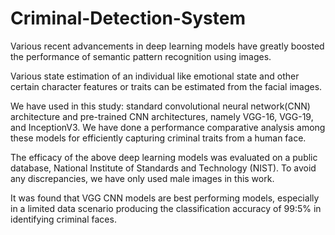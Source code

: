 # Criminal-Detection-System
Various recent advancements in deep
learning models have greatly boosted the performance
of semantic pattern recognition using images.

Various state estimation of an individual like emotional
state and other certain character features or
traits can be estimated from the facial images. 

We have used in this study: standard convolutional neural
network(CNN) architecture and pre-trained CNN
architectures, namely VGG-16, VGG-19, and InceptionV3.
We have done a performance comparative
analysis among these models for efficiently capturing
criminal traits from a human face.

The efficacy of the above deep learning models was evaluated on
a public database, National Institute of Standards
and Technology (NIST).
To avoid any discrepancies,
we have only used male images in this work.

It was found that VGG CNN models are best performing
models, especially in a limited data scenario producing
the classification accuracy of 99:5% in identifying
criminal faces.

